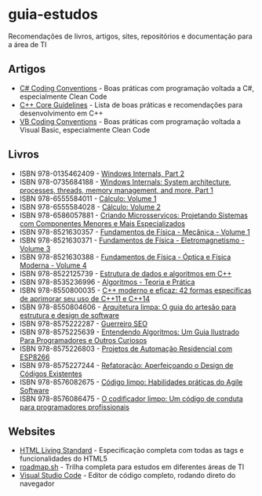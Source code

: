 # guia-estudos
Recomendações de livros, artigos, sites, repositórios e documentação para a área de TI

## Artigos
* [C# Coding Conventions](https://learn.microsoft.com/en-us/dotnet/csharp/fundamentals/coding-style/coding-conventions) - Boas práticas com programação voltada a C#, especialmente Clean Code
* [C++ Core Guidelines](https://isocpp.github.io/CppCoreGuidelines/CppCoreGuidelines) - Lista de boas práticas e recomendações para desenvolvimento em C++
* [VB Coding Conventions](https://learn.microsoft.com/en-us/dotnet/visual-basic/programming-guide/program-structure/coding-conventions) - Boas práticas com programação voltada a Visual Basic, especialmente Clean Code

## Livros
* ISBN 978-0135462409 - [Windows Internals, Part 2](https://www.amazon.com.br/gp/product/B08F5HLRBD)
* ISBN 978-0735684188 - [Windows Internals: System architecture, processes, threads, memory management, and more, Part 1](https://www.amazon.com.br/Windows-Internals-Part-architecture-management-ebook/dp/B0711FDMRR)
* ISBN 978-6555584011 - [Cálculo: Volume 1](https://www.amazon.com.br/C%C3%A1lculo-1-James-Stewart/dp/6555584017)
* ISBN 978-6555584028 - [Cálculo: Volume 2](https://www.amazon.com.br/C%C3%A1lculo-2-James-Stewart/dp/6555584025)
* ISBN 978-6586057881 - [Criando Microsserviços: Projetando Sistemas com Componentes Menores e Mais Especializados](https://www.amazon.com.br/Criando-Microsservi%C3%A7os-Projetando-Componentes-Especializados/dp/6586057884)
* ISBN 978-8521630357 - [Fundamentos de Física - Mecânica - Volume 1](https://www.amazon.com.br/Fundamentos-F%C3%ADsica-Mec%C3%A2nica-David-Halliday/dp/8521630352)
* ISBN 978-8521630371 - [Fundamentos de Física - Eletromagnetismo - Volume 3](https://www.amazon.com.br/Fundamentos-F%C3%ADsica-Eletromagnetismo-David-Halliday/dp/8521630379)
* ISBN 978-8521630388 - [Fundamentos de Física - Óptica e Física Moderna - Volume 4](https://www.amazon.com.br/Fundamentos-F%C3%ADsica-%C3%93ptica-F%C3%ADsica-Moderna/dp/8521630387)
* ISBN 978-8522125739 - [Estrutura de dados e algoritmos em C++](https://www.amazon.com.br/Estrutura-dados-algoritmos-em-c/dp/8522125732)
* ISBN 978-8535236996 - [Algoritmos - Teoria e Prática](https://www.amazon.com.br/Algoritmos-Teoria-Pr%C3%A1tica-Thomas-Cormen/dp/8535236996)
* ISBN 978-8550800035 - [C++ moderno e eficaz: 42 formas específicas de aprimorar seu uso de C++11 e C++14](https://www.amazon.com.br/moderno-eficaz-formas-espec%C3%ADficas-aprimorar/dp/8550800031)
* ISBN 978-8550804606 - [Arquitetura limpa: O guia do artesão para estrutura e design de software](https://www.amazon.com.br/Arquitetura-Limpa-Artes%C3%A3o-Estrutura-Software/dp/8550804606)
* ISBN 978-8575222287 - [Guerreiro SEO](https://www.amazon.com.br/Guerreiro-SEO-John-I-Jerkovic/dp/8575222287)
* ISBN 978-8575225639 - [Entendendo Algoritmos: Um Guia Ilustrado Para Programadores e Outros Curiosos](https://www.amazon.com.br/Entendendo-Algoritmos-Ilustrado-Programadores-Curiosos/dp/8575225634)
* ISBN 978-8575226803 - [Projetos de Automação Residencial com ESP8266](https://www.amazon.com.br/Projetos-Automa%C3%A7%C3%A3o-Residencial-com-Esp/dp/8575226800)
* ISBN 978-8575227244 - [Refatoração: Aperfeiçoando o Design de Códigos Existentes](https://www.amazon.com.br/Refatora%C3%A7%C3%A3o-Aperfei%C3%A7oando-Design-C%C3%B3digos-Existentes/dp/8575227246)
* ISBN 978-8576082675 - [Código limpo: Habilidades práticas do Agile Software](https://www.amazon.com.br/C%C3%B3digo-limpo-Robert-C-Martin/dp/8576082675)
* ISBN 978-8576086475 - [O codificador limpo: Um código de conduta para programadores profissionais](https://www.amazon.com.br/codificador-limpo-conduta-programadores-profissionais/dp/8576086476)

## Websites
* [HTML Living Standard](https://html.spec.whatwg.org/multipage/) - Especificação completa com todas as tags e funcionalidades do HTML5
* [roadmap.sh](https://roadmap.sh/) - Trilha completa para estudos em diferentes áreas de TI
* [Visual Studio Code](https://vscode.dev/) - Editor de código completo, rodando direto do navegador